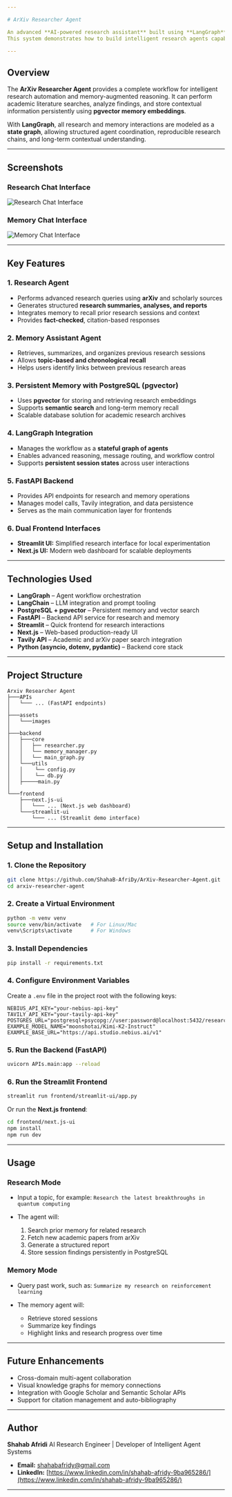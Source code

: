 ```yaml
---

# ArXiv Researcher Agent

An advanced **AI-powered research assistant** built using **LangGraph**, **LangChain**, **FastAPI**, and **PostgreSQL (pgvector)** for persistent memory.
This system demonstrates how to build intelligent research agents capable of exploring academic papers on **arXiv**, remembering prior findings, and building upon past research sessions.

---
```


## Overview

The **ArXiv Researcher Agent** provides a complete workflow for intelligent research automation and memory-augmented reasoning.
It can perform academic literature searches, analyze findings, and store contextual information persistently using **pgvector memory embeddings**.

With **LangGraph**, all research and memory interactions are modeled as a **state graph**, allowing structured agent coordination, reproducible research chains, and long-term contextual understanding.

---

## Screenshots

### Research Chat Interface

![Research Chat Interface](assets/images/research-chat-interface.png)

### Memory Chat Interface

![Memory Chat Interface](assets/images/memory-chat-interface.png)

---

## Key Features

### 1. Research Agent

* Performs advanced research queries using **arXiv** and scholarly sources
* Generates structured **research summaries, analyses, and reports**
* Integrates memory to recall prior research sessions and context
* Provides **fact-checked**, citation-based responses

### 2. Memory Assistant Agent

* Retrieves, summarizes, and organizes previous research sessions
* Allows **topic-based and chronological recall**
* Helps users identify links between previous research areas

### 3. Persistent Memory with PostgreSQL (pgvector)

* Uses **pgvector** for storing and retrieving research embeddings
* Supports **semantic search** and long-term memory recall
* Scalable database solution for academic research archives

### 4. LangGraph Integration

* Manages the workflow as a **stateful graph of agents**
* Enables advanced reasoning, message routing, and workflow control
* Supports **persistent session states** across user interactions

### 5. FastAPI Backend

* Provides API endpoints for research and memory operations
* Manages model calls, Tavily integration, and data persistence
* Serves as the main communication layer for frontends

### 6. Dual Frontend Interfaces

* **Streamlit UI:** Simplified research interface for local experimentation
* **Next.js UI:** Modern web dashboard for scalable deployments

---

## Technologies Used

* **LangGraph** – Agent workflow orchestration
* **LangChain** – LLM integration and prompt tooling
* **PostgreSQL + pgvector** – Persistent memory and vector search
* **FastAPI** – Backend API service for research and memory
* **Streamlit** – Quick frontend for research interactions
* **Next.js** – Web-based production-ready UI
* **Tavily API** – Academic and arXiv paper search integration
* **Python (asyncio, dotenv, pydantic)** – Backend core stack

---

## Project Structure

```
Arxiv Researcher Agent
├───APIs
│   └─── ... (FastAPI endpoints)
│
├───assets
│   └───images
│
├───backend
│   ├───core
│   │   ├── researcher.py
│   │   └── memory_manager.py
│   │   └── main_graph.py
│   └───utils
│   │    └── config.py
│   │    └── db.py
│   ├─────main.py
│
└───frontend
    ├───next.js-ui
    │   └─── ... (Next.js web dashboard)
    └───streamlit-ui
        └─── ... (Streamlit demo interface)
```

---

## Setup and Installation

### 1. Clone the Repository

```bash
git clone https://github.com/ShahaB-AfriDy/ArXiv-Researcher-Agent.git
cd arxiv-researcher-agent
```

### 2. Create a Virtual Environment

```bash
python -m venv venv
source venv/bin/activate   # For Linux/Mac
venv\Scripts\activate      # For Windows
```

### 3. Install Dependencies

```bash
pip install -r requirements.txt
```

### 4. Configure Environment Variables

Create a `.env` file in the project root with the following keys:

```
NEBIUS_API_KEY="your-nebius-api-key"
TAVILY_API_KEY="your-tavily-api-key"
POSTGRES_URL="postgresql+psycopg://user:password@localhost:5432/research_db"
EXAMPLE_MODEL_NAME="moonshotai/Kimi-K2-Instruct"
EXAMPLE_BASE_URL="https://api.studio.nebius.ai/v1"
```

### 5. Run the Backend (FastAPI)

```bash
uvicorn APIs.main:app --reload
```

### 6. Run the Streamlit Frontend

```bash
streamlit run frontend/streamlit-ui/app.py
```

Or run the **Next.js frontend**:

```bash
cd frontend/next.js-ui
npm install
npm run dev
```

---

## Usage

### Research Mode

* Input a topic, for example:
  `Research the latest breakthroughs in quantum computing`
* The agent will:

  1. Search prior memory for related research
  2. Fetch new academic papers from arXiv
  3. Generate a structured report
  4. Store session findings persistently in PostgreSQL

### Memory Mode

* Query past work, such as:
  `Summarize my research on reinforcement learning`
* The memory agent will:

  * Retrieve stored sessions
  * Summarize key findings
  * Highlight links and research progress over time

---

## Future Enhancements

* Cross-domain multi-agent collaboration
* Visual knowledge graphs for memory connections
* Integration with Google Scholar and Semantic Scholar APIs
* Support for citation management and auto-bibliography

---

## Author

**Shahab Afridi**
AI Research Engineer | Developer of Intelligent Agent Systems

* **Email:** [shahabafridy@gmail.com](mailto:shahabafridy@gmail.com)
* **LinkedIn:** [https://www.linkedin.com/in/shahab-afridy-9ba965286/](https://www.linkedin.com/in/shahab-afridy-9ba965286/)

---